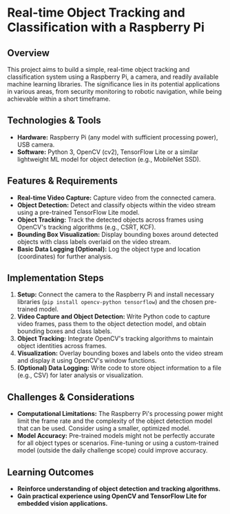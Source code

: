 # Real-time Object Tracking and Classification with a Raspberry Pi

## Overview
This project aims to build a simple, real-time object tracking and classification system using a Raspberry Pi, a camera, and readily available machine learning libraries.  The significance lies in its potential applications in various areas, from security monitoring to robotic navigation, while being achievable within a short timeframe.

## Technologies & Tools
- **Hardware:** Raspberry Pi (any model with sufficient processing power), USB camera.
- **Software:** Python 3, OpenCV (cv2), TensorFlow Lite or a similar lightweight ML model for object detection (e.g., MobileNet SSD).

## Features & Requirements
- **Real-time Video Capture:** Capture video from the connected camera.
- **Object Detection:** Detect and classify objects within the video stream using a pre-trained TensorFlow Lite model.
- **Object Tracking:** Track the detected objects across frames using OpenCV's tracking algorithms (e.g., CSRT, KCF).
- **Bounding Box Visualization:** Display bounding boxes around detected objects with class labels overlaid on the video stream.
- **Basic Data Logging (Optional):** Log the object type and location (coordinates) for further analysis.

## Implementation Steps
1. **Setup:** Connect the camera to the Raspberry Pi and install necessary libraries (`pip install opencv-python tensorflow`) and the chosen pre-trained model.
2. **Video Capture and Object Detection:** Write Python code to capture video frames, pass them to the object detection model, and obtain bounding boxes and class labels.
3. **Object Tracking:** Integrate OpenCV's tracking algorithms to maintain object identities across frames.
4. **Visualization:** Overlay bounding boxes and labels onto the video stream and display it using OpenCV's window functions.
5. **(Optional) Data Logging:** Write code to store object information to a file (e.g., CSV) for later analysis or visualization.

## Challenges & Considerations
- **Computational Limitations:** The Raspberry Pi's processing power might limit the frame rate and the complexity of the object detection model that can be used.  Consider using a smaller, optimized model.
- **Model Accuracy:** Pre-trained models might not be perfectly accurate for all object types or scenarios.  Fine-tuning or using a custom-trained model (outside the daily challenge scope) could improve accuracy.

## Learning Outcomes
- **Reinforce understanding of object detection and tracking algorithms.**
- **Gain practical experience using OpenCV and TensorFlow Lite for embedded vision applications.**

